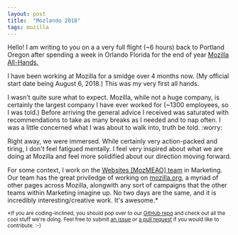 ```yaml
---
layout: post
title:  "Mozlando 2018"
tags: mozilla
---
```


<p>Hello! I am writing to you on a a very full flight (~6 hours) back to Portland Oregon after spending a week in Orlando Florida for the end of year <a href="#">Mozilla All-Hands.</a></p>

<p>I have been working at Mozilla for a smidge over 4 months now. (My official start date being August 6, 2018.) This was my very first all hands.</p>

<p>I wasn't quite sure what to expect. Mozilla, while not a huge company, is certainly the largest company I have ever worked for (~1300 employees, so I was told.) Before arriving the general advice I received was saturated with recommendations to take as many breaks as I needed and to nap often. I was a little concerned what I was about to walk into, truth be told. :worry:</p>

<p>Right away, we were immersed. While certainly very action-packed and tiring, I don't feel fatigued mentally. I feel very inspired about what we are doing at Mozilla and feel more solidified about our direction moving forward.</p>

<p>For some context, I work on the <a href="#">Websites [MozMEAO] team</a> in Marketing. Our team has the great priviledge of working on <a href="https://mozilla.org">mozilla.org</a>, a myriad of other pages across Mozilla, alongwith any sort of campaigns that the other teams within Marketing imagine up. No two days are the same, and it is incredibly interesting/creative work. It's awesome.* </p>
<small>*If you are coding-inclined, you should pop over to our <a href="#">GitHub repo</a> and check out all the cool stuff we're doing. Feel free to submit <a href="#">an issue</a> or <a href="#">a pull request</a> if you would like to contribute. :-)</small>